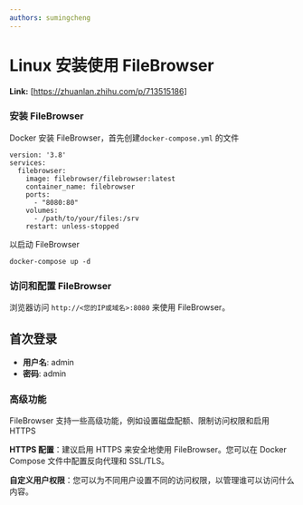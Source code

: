 ```yaml
---
authors: sumingcheng
---
```

# Linux 安装使用 FileBrowser



 **Link:** [https://zhuanlan.zhihu.com/p/713515186]

### 安装 FileBrowser  

Docker 安装 FileBrowser，首先创建`docker-compose.yml` 的文件

```
version: '3.8'
services:
  filebrowser:
    image: filebrowser/filebrowser:latest
    container_name: filebrowser
    ports:
      - "8080:80"
    volumes:
      - /path/to/your/files:/srv
    restart: unless-stopped
```

以启动 FileBrowser

```
docker-compose up -d
```
### 访问和配置 FileBrowser  

浏览器访问 `http://<您的IP或域名>:8080` 来使用 FileBrowser。

## 首次登录  

* **用户名**: admin
* **密码**: admin

### 高级功能  

FileBrowser 支持一些高级功能，例如设置磁盘配额、限制访问权限和启用 HTTPS

**HTTPS 配置**：建议启用 HTTPS 来安全地使用 FileBrowser。您可以在 Docker Compose 文件中配置反向代理和 SSL/TLS。

**自定义用户权限**：您可以为不同用户设置不同的访问权限，以管理谁可以访问什么内容。


